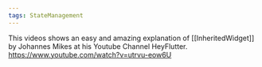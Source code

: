 ```yaml
---
tags: StateManagement
---
```

This videos shows an easy and amazing explanation of [[InheritedWidget]] by Johannes Mikes at his Youtube Channel HeyFlutter. <https://www.youtube.com/watch?v=utrvu-eow6U>
